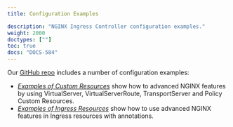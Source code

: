 ```yaml
---
title: Configuration Examples

description: "NGINX Ingress Controller configuration examples."
weight: 2000
doctypes: [""]
toc: true
docs: "DOCS-584"
---
```



Our [GitHub repo](https://github.com/nginxinc/kubernetes-ingress) includes a number of configuration examples:

- [*Examples of Custom Resources*](https://github.com/nginxinc/kubernetes-ingress/tree/v3.5.0/examples/custom-resources) show how to advanced NGINX features by using VirtualServer, VirtualServerRoute, TransportServer and Policy Custom Resources.
- [*Examples of Ingress Resources*](https://github.com/nginxinc/kubernetes-ingress/tree/v3.5.0/examples/ingress-resources) show how to use advanced NGINX features in Ingress resources with annotations.

